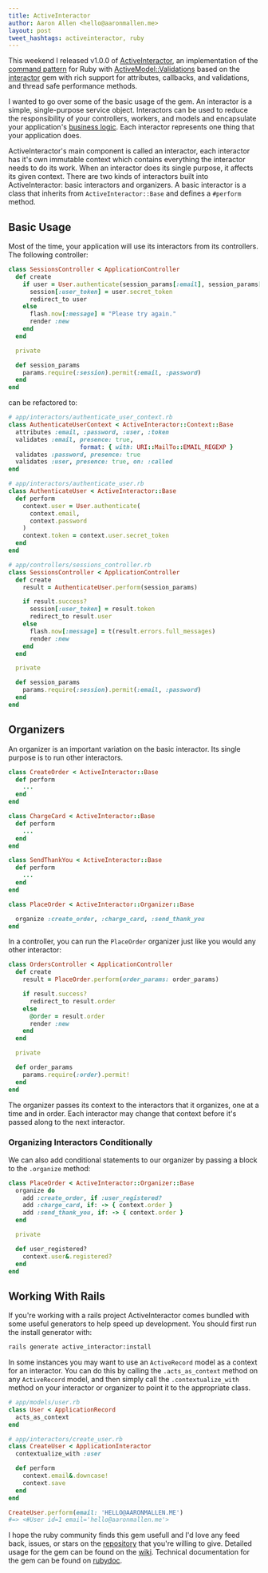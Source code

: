 ```yaml
---
title: ActiveInteractor
author: Aaron Allen <hello@aaronmallen.me>
layout: post
tweet_hashtags: activeinteractor, ruby
---
```


This weekend I released v1.0.0 of [ActiveInteractor], an implementation of the [command pattern] for Ruby with [ActiveModel::Validations] based on the [interactor] gem with rich support for attributes, callbacks, and validations, and thread safe performance methods.

I wanted to go over some of the basic usage of the gem. An interactor is a simple, single-purpose service object. Interactors can be used to reduce the responsibility of your controllers, workers, and models and encapsulate your application's [business logic]. Each interactor represents one thing that your application does.

ActiveInteractor's main component is called an interactor, each interactor has it's own immutable context which contains everything the interactor needs to do its work. When an interactor does its single purpose, it affects its given context. There are two kinds of interactors built into ActiveInteractor: basic interactors and organizers. A basic interactor is a class that inherits from `ActiveInteractor::Base` and defines a `#perform` method.

## Basic Usage

Most of the time, your application will use its interactors from its controllers. The following controller:

```ruby
class SessionsController < ApplicationController
  def create
    if user = User.authenticate(session_params[:email], session_params[:password])
      session[:user_token] = user.secret_token
      redirect_to user
    else
      flash.now[:message] = "Please try again."
      render :new
    end
  end

  private

  def session_params
    params.require(:session).permit(:email, :password)
  end
end
```

can be refactored to:

```ruby
# app/interactors/authenticate_user_context.rb
class AuthenticateUserContext < ActiveInteractor::Context::Base
  attributes :email, :password, :user, :token
  validates :email, presence: true,
                    format: { with: URI::MailTo::EMAIL_REGEXP }
  validates :password, presence: true
  validates :user, presence: true, on: :called
end

# app/interactors/authenticate_user.rb
class AuthenticateUser < ActiveInteractor::Base
  def perform
    context.user = User.authenticate(
      context.email,
      context.password
    )
    context.token = context.user.secret_token
  end
end

# app/controllers/sessions_controller.rb
class SessionsController < ApplicationController
  def create
    result = AuthenticateUser.perform(session_params)

    if result.success?
      session[:user_token] = result.token
      redirect_to result.user
    else
      flash.now[:message] = t(result.errors.full_messages)
      render :new
    end
  end

  private

  def session_params
    params.require(:session).permit(:email, :password)
  end
end
```

## Organizers

An organizer is an important variation on the basic interactor. Its single purpose is to run other interactors.

```ruby
class CreateOrder < ActiveInteractor::Base
  def perform
    ...
  end
end

class ChargeCard < ActiveInteractor::Base
  def perform
    ...
  end
end

class SendThankYou < ActiveInteractor::Base
  def perform
    ...
  end
end

class PlaceOrder < ActiveInteractor::Organizer::Base

  organize :create_order, :charge_card, :send_thank_you
end
```

In a controller, you can run the `PlaceOrder` organizer just like you would any other interactor:

```ruby
class OrdersController < ApplicationController
  def create
    result = PlaceOrder.perform(order_params: order_params)

    if result.success?
      redirect_to result.order
    else
      @order = result.order
      render :new
    end
  end

  private

  def order_params
    params.require(:order).permit!
  end
end
```

The organizer passes its context to the interactors that it organizes, one at a time and in order. Each interactor may change that context before it's passed along to the next interactor.

### Organizing Interactors Conditionally

We can also add conditional statements to our organizer by passing a block to the `.organize` method:

```ruby
class PlaceOrder < ActiveInteractor::Organizer::Base
  organize do
    add :create_order, if :user_registered?
    add :charge_card, if: -> { context.order }
    add :send_thank_you, if: -> { context.order }
  end

  private

  def user_registered?
    context.user&.registered?
  end
end
```

## Working With Rails

If you're working with a rails project ActiveInteractor comes bundled with some useful generators to help speed up development. You should first run the install generator with:

```sh
rails generate active_interactor:install
```

In some instances you may want to use an `ActiveRecord` model as a context for an interactor. You can do this by calling the `.acts_as_context` method on any `ActiveRecord` model, and then simply call the `.contextualize_with` method on your interactor or organizer to point it to the appropriate class.

```ruby
# app/models/user.rb
class User < ApplicationRecord
  acts_as_context
end

# app/interactors/create_user.rb
class CreateUser < ApplicationInteractor
  contextualize_with :user

  def perform
    context.email&.downcase!
    context.save
  end
end

CreateUser.perform(email: 'HELLO@AARONMALLEN.ME')
#=> <#User id=1 email='hello@aaronmallen.me'>
```

I hope the ruby community finds this gem usefull and I'd love any feed back, issues, or stars on the [repository] that you're willing to give. Detailed usage for the gem can be found on the [wiki]. Technical documentation for the gem can be found on [rubydoc].

[ActiveModel::Validations]: https://api.rubyonrails.org/classes/ActiveModel/Validations.html
[ActiveInteractor]: https://rubygems.org/gems/activeinteractor/
[business logic]: https://en.wikipedia.org/wiki/Business_logic
[command pattern]: https://en.wikipedia.org/wiki/Command_pattern
[interactor]: https://github.com/collectiveidea/interactor
[repository]: https://github.com/aaronmallen/activeinteractor
[rubydoc]: https://www.rubydoc.info/gems/activeinteractor
[wiki]: https://github.com/aaronmallen/activeinteractor/wiki

